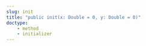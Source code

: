 ```yaml
---
slug: init
title: "public init(x: Double = 0, y: Double = 0)"
doctype:
    - method
    - initializer
---
```

